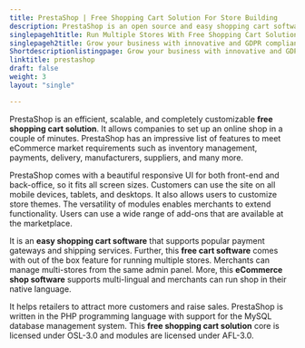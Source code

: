 ```yaml
---
title: PrestaShop | Free Shopping Cart Solution For Store Building
description: PrestaShop is an open source and easy shopping cart software for running eCommerce shop. Quickly setup multistores and manage them from single backoffice.
singlepageh1title: Run Multiple Stores With Free Shopping Cart Solution
singlepageh2title: Grow your business with innovative and GDPR compliance open source shopping cart software. Setup online store with all the required features to run shop.
Shortdescriptionlistingpage: Grow your business with innovative and GDPR compliance open source shopping cart software. Setup online store with all the required features to run shop.
linktitle: prestashop
draft: false
weight: 3
layout: "single"

---
```


PrestaShop is an efficient, scalable, and completely customizable **free shopping cart solution**. It allows companies to set up an online shop in a couple of minutes. PrestaShop has an impressive list of features to meet eCommerce market requirements such as inventory management, payments, delivery, manufacturers, suppliers, and many more.

PrestaShop comes with a beautiful responsive UI for both front-end and back-office, so it fits all screen sizes. Customers can use the site on all mobile devices, tablets, and desktops. It also allows users to customize store themes. The versatility of modules enables merchants to extend functionality. Users can use a wide range of add-ons that are available at the marketplace.

It is an **easy shopping cart software** that supports popular payment gateways and shipping services. Further, this **free cart software** comes with out of the box feature for running multiple stores. Merchants can manage multi-stores from the same admin panel. More, this **eCommerce shop software** supports multi-lingual and merchants can run shop in their native language.

It helps retailers to attract more customers and raise sales. PrestaShop is written in the PHP programming language with support for the MySQL database management system. This **free shopping cart solution** core is licensed under OSL-3.0 and modules are licensed under AFL-3.0.